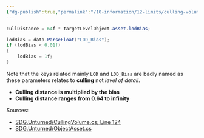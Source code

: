 ```yaml
---
{"dg-publish":true,"permalink":"/10-information/12-limits/culling-volume-bias/","created":"2024-04-06T19:26:31.703+07:00","updated":"2024-04-06T20:52:01.909+07:00"}
---
```


```csharp
cullDistance = 64f * targetLevelObject.asset.lodBias;
```
```csharp
lodBias = data.ParseFloat("LOD_Bias");
if (lodBias < 0.01f)
{
    lodBias = 1f;
}    
```
Note that the keys related mainly `LOD` and `LOD_Bias`  are badly named as these parameters relates to **culling** not *level of detail*. 
* **Culling distance is multiplied by the bias**
* **Culling distance ranges from 0.64 to infinity** 

Sources:
* [SDG.Unturned/CullingVolume.cs; Line 124 ](https://github.com/Unturned-Datamining/Unturned-Datamining/blob/4559b157f74267d2921f195444d13de7de4febe7/Assembly-CSharp/SDG.Unturned/CullingVolume.cs#L124) 
* [SDG.Unturned/ObjectAsset.cs](https://raw.githubusercontent.com/Unturned-Datamining/Unturned-Datamining/linux-client-preview/Assembly-CSharp/SDG.Unturned/ObjectAsset.cs) 